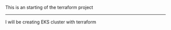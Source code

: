 This is an starting of the terraform project 
**********

I will be creating EKS cluster with terraform 